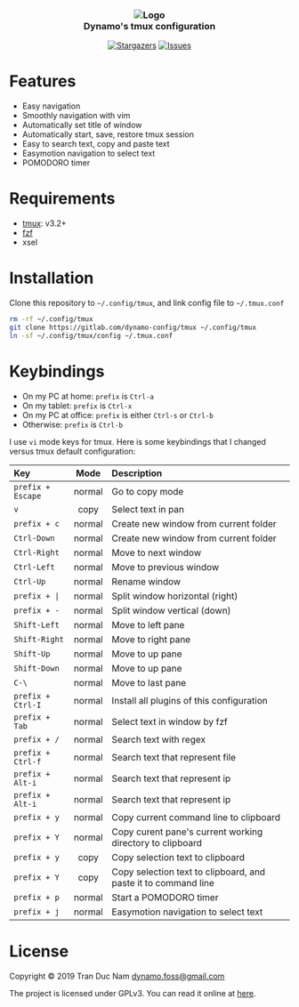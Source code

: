 <h3 align="center">
	<img src="https://imgur.com/J1cHwCY" alt="Logo"/><br/>
    Dynamo's tmux configuration
</h3>

<p align="center">
	<a href="https://github.com/dynamotn/tmux-config/stargazers">
		<img alt="Stargazers" src="https://img.shields.io/github/stars/dynamotn/tmux-config?style=for-the-badge&logo=starship&color=C9CBFF&logoColor=D9E0EE&labelColor=302D41"></a>
	<a href="https://github.com/dynamotn/tmux-config/issues">
		<img alt="Issues" src="https://img.shields.io/github/issues/dynamotn/tmux-config?style=for-the-badge&logo=gitbook&color=B5E8E0&logoColor=D9E0EE&labelColor=302D41"></a>
</p>

Features
========

* Easy navigation
* Smoothly navigation with vim
* Automatically set title of window
* Automatically start, save, restore tmux session
* Easy to search text, copy and paste text
* Easymotion navigation to select text
* POMODORO timer

Requirements
============

* [tmux](https://github.com/tmux/tmux): v3.2+
* [fzf](https://github.com/junegunn/fzf)
* xsel

Installation
============

Clone this repository to `~/.config/tmux`, and link config file to `~/.tmux.conf`
```bash
rm -rf ~/.config/tmux
git clone https://gitlab.com/dynamo-config/tmux ~/.config/tmux
ln -sf ~/.config/tmux/config ~/.tmux.conf
```

Keybindings
===========
- On my PC at home: `prefix` is `Ctrl-a`
- On my tablet: `prefix` is `Ctrl-x`
- On my PC at office: `prefix` is either `Ctrl-s` or `Ctrl-b`
- Otherwise: `prefix` is `Ctrl-b`

I use `vi` mode keys for tmux.
Here is some keybindings that I changed versus tmux default configuration:

| Key | Mode | Description |
|:----|:----:|:------------|
|`prefix + Escape`|normal|Go to copy mode|
|`v`|copy|Select text in pan|
|`prefix + c`|normal|Create new window from current folder|
|`Ctrl-Down`|normal|Create new window from current folder|
|`Ctrl-Right`|normal|Move to next window|
|`Ctrl-Left`|normal|Move to previous window|
|`Ctrl-Up`|normal|Rename window|
|`prefix + \|`|normal|Split window horizontal (right)|
|`prefix + -`|normal|Split window vertical (down)|
|`Shift-Left`|normal|Move to left pane|
|`Shift-Right`|normal|Move to right pane|
|`Shift-Up`|normal|Move to up pane|
|`Shift-Down`|normal|Move to up pane|
|`C-\`|normal|Move to last pane|
|`prefix + Ctrl-I`|normal|Install all plugins of this configuration|
|`prefix + Tab`|normal|Select text in window by fzf|
|`prefix + /`|normal|Search text with regex|
|`prefix + Ctrl-f`|normal|Search text that represent file|
|`prefix + Alt-i`|normal|Search text that represent ip|
|`prefix + Alt-i`|normal|Search text that represent ip|
|`prefix + y`|normal|Copy current command line to clipboard|
|`prefix + Y`|normal|Copy curent pane's current working directory to clipboard|
|`prefix + y`|copy|Copy selection text to clipboard|
|`prefix + Y`|copy|Copy selection text to clipboard, and paste it to command line|
|`prefix + p`|normal|Start a POMODORO timer|
|`prefix + j`|normal|Easymotion navigation to select text|

License
========

Copyright © 2019 Tran Duc Nam <dynamo.foss@gmail.com>

The project is licensed under GPLv3.
You can read it online at [here](https://choosealicense.com/licenses/gpl-3.0/).
